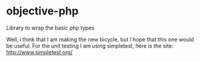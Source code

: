 objective-php
=============

Library to wrap the basic php types

Well, i think that I am making the new bicycle, but I hope that this one would be useful.
For the unit testing I am using simpletest, here is the site: http://www.simpletest.org/